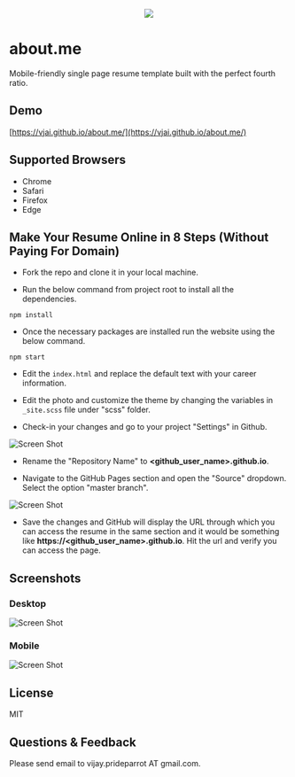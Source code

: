 <p align="center">
  <img src="https://github.com/VJAI/about.me/blob/master/logo.png" />
</p>

# about.me

Mobile-friendly single page resume template built with the perfect fourth ratio.

## Demo

[https://vjai.github.io/about.me/](https://vjai.github.io/about.me/)

## Supported Browsers

- Chrome
- Safari
- Firefox
- Edge

## Make Your Resume Online in 8 Steps (Without Paying For Domain)

- Fork the repo and clone it in your local machine.

- Run the below command from project root to install all the dependencies.

```
npm install
```

- Once the necessary packages are installed run the website using the below command.

```
npm start
```

- Edit the `index.html` and replace the default text with your career information.

- Edit the photo and customize the theme by changing the variables in `_site.scss` file under "scss" folder.

- Check-in your changes and go to your project "Settings" in Github.

![Screen Shot](https://github.com/VJAI/about.me/blob/master/Github_Settings.png)

- Rename the "Repository Name" to **<github_user_name>.github.io**.

- Navigate to the GitHub Pages section and open the "Source" dropdown. Select the option "master branch".

![Screen Shot](https://github.com/VJAI/about.me/blob/master/Github_Pages.png)

- Save the changes and GitHub will display the URL through which you can access the resume in the same section and it would be something like **https://<github_user_name>.github.io**. Hit the url and verify you can access the page.

## Screenshots

### Desktop

![Screen Shot](https://github.com/VJAI/about.me/blob/master/ScreenShot-1.png)

### Mobile

![Screen Shot](https://github.com/VJAI/about.me/blob/master/ScreenShot-2.png)

## License

MIT

## Questions & Feedback

Please send email to vijay.prideparrot AT gmail.com.